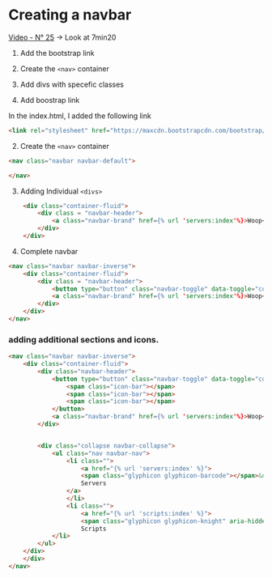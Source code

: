 # Creating a navbar

[Video - N° 25](https://www.youtube.com/watch?v=Dv15y5CgCyE&list=PL6gx4Cwl9DGBlmzzFcLgDhKTTfNLfX1IK&index=25) -> Look at 7min20

1. Add the bootstrap link
2. Create the ```<nav>``` container
3. Add divs with specefic classes

1. Add boostrap link

In the index.html, I added the following link

```html
<link rel="stylesheet" href="https://maxcdn.bootstrapcdn.com/bootstrap/3.3.7/css/bootstrap.min.css" integrity="sha384-BVYiiSIFeK1dGmJRAkycuHAHRg32OmUcww7on3RYdg4Va+PmSTsz/K68vbdEjh4u" crossorigin="anonymous">
```

2. Create the ```<nav>``` container

```html
<nav class="navbar navbar-default">

</nav>

```

3. Adding Individual ```<divs>```

```html
    <div class="container-fluid">
        <div class = "navbar-header">
            <a class="navbar-brand" href={% url 'servers:index'%}>Woop</a>
        </div>
    </div>
```

4. Complete navbar

```html
<nav class="navbar navbar-inverse">
    <div class="container-fluid">
        <div class = "navbar-header">
            <button type="button" class="navbar-toggle" data-toggle="collapse" data-target="#topNavBar">
            <a class="navbar-brand" href={% url 'servers:index'%}>Woop</a>
        </div>
    </div>
</nav>
```

### adding additional sections and icons.

```html
<nav class="navbar navbar-inverse">
    <div class="container-fluid">
        <div class="navbar-header">
            <button type="button" class="navbar-toggle" data-toggle="collapse" data-target="#topNavBar">
                <span class="icon-bar"></span>
                <span class="icon-bar"></span>
                <span class="icon-bar"></span>
            </button>
            <a class="navbar-brand" href={% url 'servers:index'%}>Woop</a>
        </div>


        <div class="collapse navbar-collapse">
            <ul class="nav navbar-nav">
                <li class="">
                    <a href="{% url 'servers:index' %}">
                    <span class="glyphicon glyphicon-barcode"></span>&nbsp;
                    Servers
                </a>
                </li>
                <li class="">
                    <a href="{% url 'scripts:index' %}">
                    <span class="glyphicon glyphicon-knight" aria-hidden="true"></span>&nbsp;
                    Scripts
            </li>
        </ul>
    </div>
    </div>
</nav>

```